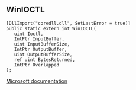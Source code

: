 ## WinIOCTL

```
[DllImport("coredll.dll", SetLastError = true)]
public static extern int WinIOCTL(
   uint Ioctl,
   IntPtr InputBuffer,
   uint InputBufferSize,
   IntPtr OutputBuffer,
   uint OutputBufferSize,
   ref uint BytesReturned,
   IntPtr Overlapped
);
```

[Microsoft documentation](TODO)
